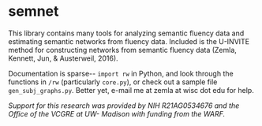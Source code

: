 # semnet

This library contains many tools for analyzing semantic fluency data and estimating semantic networks from fluency data. Included is the U-INVITE method for constructing networks from semantic fluency data (Zemla, Kennett, Jun, & Austerweil, 2016).

Documentation is sparse-- `import rw` in Python, and look through the functions in `/rw` (particularly `core.py`), or check out a sample file `gen_subj_graphs.py`. Better yet, e-mail me at zemla at wisc dot edu for help.

_Support for this research was provided by NIH R21AG0534676 and the Office of the VCGRE at UW- Madison with funding from the WARF._
